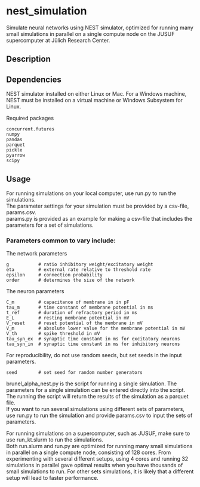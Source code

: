 # nest_simulation
Simulate neural networks using NEST simulator, optimized for running many small simulations in parallel on a single compute node on the JUSUF supercomputer at Jülich Research Center.


## Description

## Dependencies
NEST simulator installed on either Linux or Mac.
For a Windows machine, NEST must be installed on a virtual machine or Windows Subsystem for Linux.

Required packages
```
concurrent.futures
numpy
pandas
parquet
pickle
pyarrow
scipy
```

## Usage
For running simulations on your local computer, use run.py to run the simulations.\
The parameter settings for your simulation must be provided by a csv-file, params.csv.\
params.py is provided as an example for making a csv-file that includes the parameters for a set of simulations.

### Parameters common to vary include:

The network parameters
```
g           # ratio inhibitory weight/excitatory weight
eta         # external rate relative to threshold rate
epsilon     # connection probability
order       # determines the size of the network
```

The neuron parameters
```
C_m         # capacitance of membrane in in pF
tau_m       # time constant of membrane potential in ms
t_ref       # duration of refractory period in ms
E_L         # resting membrane potential in mV
V_reset     # reset potential of the membrane in mV
V_m         # absolute lower value for the membrane potential in mV
V_th        # spike threshold in mV
tau_syn_ex  # synaptic time constant in ms for excitatory neurons
tau_syn_in  # synaptic time constant in ms for inhibitory neurons
```

For reproducibility, do not use random seeds, but set seeds in the input parameters.
```
seed        # set seed for random number generators
```

brunel_alpha_nest.py is the script for running a single simulation. The parameters for a single simulation can be entered directly into the script. The running the script will return the results of the simulation as a parquet file.\
If you want to run several simulations using different sets of parameters, use run.py to run the simulation and provide  params.csv to input the sets of parameters.

For running simulations on a supercomputer, such as JUSUF, make sure to use run_kt.slurm to run the simulations. \
Both run.slurm and run.py are optimized for running many small simulations in parallel on a single compute node, consisting of 128 cores. From experimenting with several different setups, using 4 cores and running 32 simulations in parallel gave optimal results when you have thousands of small simulations to run. For other sets simulations, it is likely that a different setup will lead to faster performance.